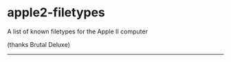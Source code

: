 # apple2-filetypes
A list of known filetypes for the Apple II computer

(thanks Brutal Deluxe)

-------


